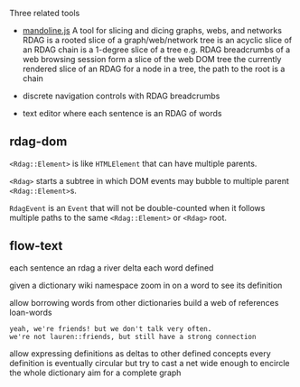 Three related tools

- [mandoline.js](./mandoline.js)
  A tool for slicing and dicing graphs, webs, and networks
    RDAG is a rooted slice of a graph/web/network
    tree is an acyclic slice of an RDAG
    chain is a 1-degree slice of a tree
  e.g. 
    RDAG breadcrumbs of a web browsing session form a slice of the web
    DOM tree the currently rendered slice of an RDAG
    for a node in a tree, the path to the root is a chain

- discrete navigation controls with RDAG breadcrumbs
- text editor where each sentence is an RDAG of words

## rdag-dom

`<Rdag::Element>` is like `HTMLElement` that can have multiple parents.

`<Rdag>` starts a subtree in which DOM events may bubble to multiple
parent `<Rdag::Element>`s.

`RdagEvent` is an `Event` that will not be double-counted when it follows
multiple paths to the same `<Rdag::Element>` or `<Rdag>` root.


## flow-text

each sentence an rdag
              a river delta
each word defined

given a dictionary
        wiki namespace
zoom in on a word to see its definition

allow borrowing words from other dictionaries
build a web of references
               loan-words
```conversation
yeah, we're friends! but we don't talk very often.
we're not lauren::friends, but still have a strong connection
```

allow expressing definitions as deltas to other defined concepts
every definition is eventually circular
but try to cast a net wide enough to encircle the whole dictionary
    aim for a complete graph
